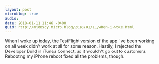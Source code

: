 ```yaml
---
layout: post
microblog: true
audio: 
date: 2018-01-11 11:46 -0400
guid: http://mjdescy.micro.blog/2018/01/11/when-i-woke.html
---
```

When I woke up today, the TestFlight version of the app I've been working on all week didn't work at all for some reason. Hastily, I rejected the Developer Build in iTunes Connect, so it wouldn't go out to customers. Rebooting my iPhone reboot fixed all the problems, though.
